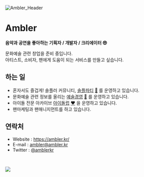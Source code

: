 ![Ambler_Header](https://user-images.githubusercontent.com/67187038/87233478-ab3b7280-c402-11ea-95b9-343ab0fa118d.png)



# Ambler

**음악과 공연을 좋아하는 기획자 / 개발자 / 크리에이터 😎**

문화예술 관련 창업을 준비 중입니다.  
아티스트, 소비자, 팬에게 도움이 되는 서비스를 만들고 싶습니다.  

## 하는 일

- 혼자서도 즐겁게! 솔플러 커뮤니티, [솔플파티](https://solplparty.com) [🤘](http://about.solpl.party/) 를 운영하고 있습니다. 
- 문화예술 관련 정보를 올리는 [예술경영](https://culture.solpl.party/) ​[:musical_note:](https://twitter.com/ArtManagementKR/) 를 운영하고 있습니다.
- 아이돌 전문 아카이브 [아이돌럽](https://idoluv.me/) [❤](https://twitter.com/IDOLUV_me/) 을 운영하고 있습니다.
- 팬마케팅과 팬매니지먼트를 하고 있습니다.  

## 연락처

- Website : https://ambler.kr/
- E-mail : [ambler@ambler.kr](mailto:ambler@ambler.kr)
- Twitter : [@amblerkr](https://twitter.com/amblerkr) 

&nbsp;
&nbsp;
&nbsp;

![](https://visitor-badge.glitch.me/badge?page_id=amblerkr.visitor-badge)







